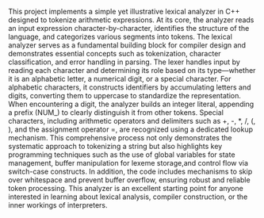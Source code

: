 This project implements a simple yet illustrative lexical analyzer in C++ designed to tokenize arithmetic expressions.
At its core, the analyzer reads an input expression character-by-character, identifies the structure of the language, and categorizes various segments into tokens.
The lexical analyzer serves as a fundamental building block for compiler design and demonstrates essential concepts such as tokenization, character classification, and error handling in parsing.
The lexer handles input by reading each character and determining its role based on its type—whether it is an alphabetic letter, a numerical digit, or a special character.
For alphabetic characters, it constructs identifiers by accumulating letters and digits, converting them to uppercase to standardize the representation. When encountering a digit, the analyzer builds an integer literal,
appending a prefix (NUM_) to clearly distinguish it from other tokens. Special characters, including arithmetic operators and delimiters such as +, -, *, /, (, ), and the assignment operator =, are recognized using a dedicated lookup mechanism.
This comprehensive process not only demonstrates the systematic approach to tokenizing a string but also highlights key programming techniques such as the use of global variables for state management, buffer manipulation for lexeme storage,and control flow via switch-case constructs.
In addition, the code includes mechanisms to skip over whitespace and prevent buffer overflow, ensuring robust and reliable token processing. 
This analyzer is an excellent starting point for anyone interested in learning about lexical analysis, compiler construction, or the inner workings of interpreters.
